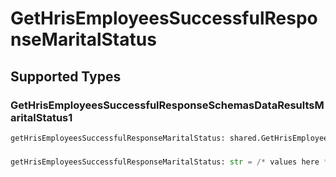 # GetHrisEmployeesSuccessfulResponseMaritalStatus


## Supported Types

### GetHrisEmployeesSuccessfulResponseSchemasDataResultsMaritalStatus1

```python
getHrisEmployeesSuccessfulResponseMaritalStatus: shared.GetHrisEmployeesSuccessfulResponseSchemasDataResultsMaritalStatus1 = /* values here */
```

### 

```python
getHrisEmployeesSuccessfulResponseMaritalStatus: str = /* values here */
```

